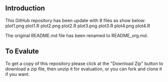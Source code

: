 ## Introduction
This GitHub repository has been update with 8 files as show below:
plot1.png
plot1.R
plot2.png
plot2.R
plot3.png
plot3.R
plot4.png
plot4.R

The original README.md file has been renamed to README_org.md.

## To Evalute
To get a copy of this repository please click at the "Download Zip" button to download a zip file, then unzip it for evaluation, or you can fork and clone it if you want.



